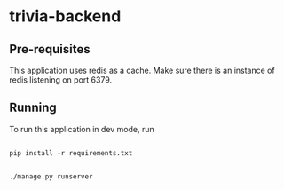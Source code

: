 # trivia-backend

## Pre-requisites
This application uses redis as a cache. Make sure there is an instance of redis listening on port 6379. 

## Running
To run this application in dev mode, run 

<code>
pip install -r requirements.txt
  
./manage.py runserver
 </code>

